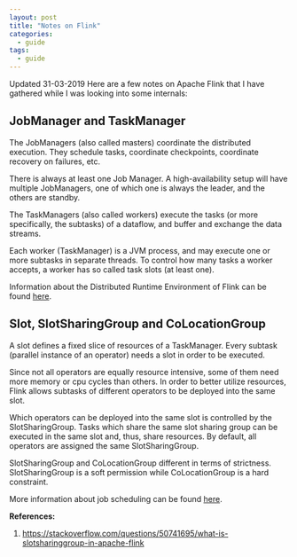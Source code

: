 ```yaml
---
layout: post
title: "Notes on Flink"
categories:
  - guide
tags:
  - guide
---
```


Updated 31-03-2019
Here are a few notes on Apache Flink that I have gathered while I was looking into some internals:

## JobManager and TaskManager
The JobManagers (also called masters) coordinate the distributed execution. They schedule tasks, coordinate checkpoints, coordinate recovery on failures, etc.

There is always at least one Job Manager. A high-availability setup will have multiple JobManagers, one of which one is always the leader, and the others are standby.

The TaskManagers (also called workers) execute the tasks (or more specifically, the subtasks) of a dataflow, and buffer and exchange the data streams.

Each worker (TaskManager) is a JVM process, and may execute one or more subtasks in separate threads. To control how many tasks a worker accepts, a worker has so called task slots (at least one).

Information about the Distributed Runtime Environment of Flink can be found [here](https://ci.apache.org/projects/flink/flink-docs-master/concepts/runtime.html#task-slots-and-resources).

## Slot, SlotSharingGroup and CoLocationGroup
A slot defines a fixed slice of resources of a TaskManager. Every subtask (parallel instance of an operator) needs a slot in order to be executed.

Since not all operators are equally resource intensive, some of them need more memory or cpu cycles than others. In order to better utilize resources, Flink allows subtasks of different operators to be deployed into the same slot.

Which operators can be deployed into the same slot is controlled by the SlotSharingGroup. Tasks which share the same slot sharing group can be executed in the same slot and, thus, share resources. By default, all operators are assigned the same SlotSharingGroup.

SlotSharingGroup and CoLocationGroup different in terms of strictness. SlotSharingGroup is a soft permission while CoLocationGroup is a hard constraint.

More information about job scheduling can be found [here](https://ci.apache.org/projects/flink/flink-docs-master/internals/job_scheduling.html).

**References:**
1. https://stackoverflow.com/questions/50741695/what-is-slotsharinggroup-in-apache-flink
